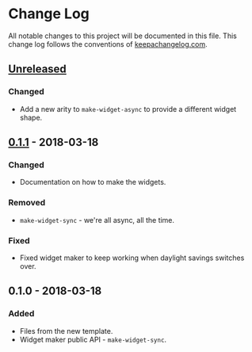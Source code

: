 # Change Log
All notable changes to this project will be documented in this file. This change log follows the conventions of [keepachangelog.com](http://keepachangelog.com/).

## [Unreleased]
### Changed
- Add a new arity to `make-widget-async` to provide a different widget shape.

## [0.1.1] - 2018-03-18
### Changed
- Documentation on how to make the widgets.

### Removed
- `make-widget-sync` - we're all async, all the time.

### Fixed
- Fixed widget maker to keep working when daylight savings switches over.

## 0.1.0 - 2018-03-18
### Added
- Files from the new template.
- Widget maker public API - `make-widget-sync`.

[Unreleased]: https://github.com/your-name/midje-nrepl/compare/0.1.1...HEAD
[0.1.1]: https://github.com/your-name/midje-nrepl/compare/0.1.0...0.1.1
